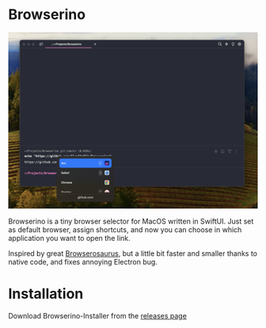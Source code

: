 # Browserino

![Browserino](images/browserino.png)

Browserino is a tiny browser selector for MacOS written in SwiftUI. Just set as default browser, assign shortcuts, and now you can choose in which application you want to open the link.

Inspired by great [Browserosaurus](https://github.com/will-stone/browserosaurus), but a little bit faster and smaller thanks to native code, and fixes annoying Electron bug.

# Installation

Download Browserino-Installer from the [releases page](https://github.com/AlexStrNik/Browserino/releases)
